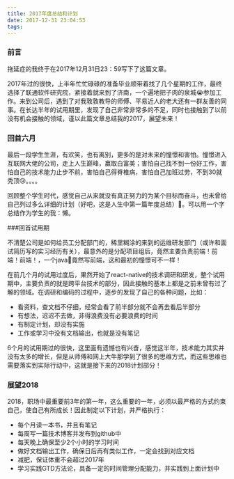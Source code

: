 ```yaml
---
title: 2017年度总结和计划
date: 2017-12-31 23:04:53
tags:
---
```

### 前言

拖延症的我终于在2017年12月31日23：59写下了这篇文章。

2017年过的很快，上半年忙忙碌碌的准备毕业顺带着找了几个星期的工作，最终选择了联通软件研究院，紧接着就来到了济南，一个遍地把子肉的泉城:sob:参加工作。来到公司后，遇到了对我敦敦教导的师傅、平易近人的老大还有一群友善的同事。在长达半年的试用期里，发现了自己非常非常多的不足，同时也接触到了以前没有机会接触的领域，谨以此篇文章总结我的2017，展望未来！

### 回首六月

最后一段学生生涯，有欢笑，也有离别，更多的是对未来的憧憬和害怕。憧憬进入互联网大佬的公司，走上人生巅峰，赢取白富美；害怕自己找不到一份好工作，害怕自己的技术能力止步不前，害怕自己得脊椎病，害怕自己加班过劳，不到30就秃顶:cry:。。。。

回顾整个学生时代，感觉自己从来就没有真正努力的为某个目标而奋斗，也未曾给自己列过多么详细的计划（好吧，这是人生中第一篇年度总结）:drooling_face:。可以用一个字总结作为学生的我：懒。

###回首试用期

不清楚公司是如何给员工分配部门的，稀里糊涂的来到的运维研发部门（或许和面试简历写的实习经历有关），最意外的是分配项目组后，竟然主要负责前端！前端！前端！，一个java:dog:竟然写前端，这和最初的憧憬可不一样！

在前几个月的试用过度后，果然开始了react-native的技术调研和研发，整个试用期中，主要负责的就是跨平台技术的部分，因此接触的基本上都是之前未曾有过了解的领域。在调研和编码的过程中，逐步的发现了自己的各种问题，比如：

* 看资料，查文档不仔细，经常会看了前半部分就不会再去看后半部分
* 有想法，迟迟不去做，非得浪费没有必要浪费的时间
* 有制定计划，却没有实施
* 工作或学习中没有文档输出，也就是没有笔记

6个月的试用期过的很快，这里面有遗憾也有兴奋，感觉这半年，技术能力其实并没有太多的增长，但是从师傅和网上大牛那学到了很多的思维方式，而这些思维也需要落实到实际行动中，这就是接下来的2018计划部分！

### 展望2018

2018，职场中最重要前3年的第一年，这么重要的一年，必须以最严格的方式约束自己，使自己有所成长！因此制定以下计划，并严格执行：

* 每个月读一本书，并且有笔记
* 每周写一篇技术博客并发布到github中
* 每天晚上确保至少2个小时的学习时间
* 做好文档输出工作，确保日后再有类似工作，一定会找到对应文档
* 减肥，保证体重不会超过2017年
* 学习实践GTD方法论，具备一定的时间管理分配能力，并实践到上面计划中